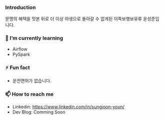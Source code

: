 ### Introduction
문명의 혜택을 맛본 뒤로 더 이상 야생으로 돌아갈 수 없게된 이족보행보유류 윤성준입니다.

### 🌱 I’m currently learning
* Airflow
* PySpark

### ⚡ Fun fact
* 운전면허가 없습니다.

### 📫 How to reach me
* Linkedin: https://www.linkedin.com/in/sungjoon-youn/
* Dev Blog: Comming Soon
<!--
**burgerphilia/burgerphilia** is a ✨ _special_ ✨ repository because its `README.md` (this file) appears on your GitHub profile.

Here are some ideas to get you started:

- 🔭 I’m currently working on ...
- 🌱 I’m currently learning ...
- 👯 I’m looking to collaborate on ...
- 🤔 I’m looking for help with ...
- 💬 Ask me about ...
- 📫 How to reach me: ...
- 😄 Pronouns: ...
- ⚡ Fun fact: ...
-->
